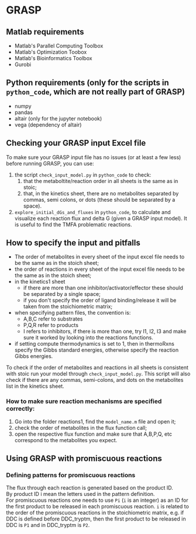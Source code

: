 # GRASP 

## Matlab requirements

* Matlab's Parallel Computing Toolbox
* Matlab's Optimization Toobox
* Matlab's Bioinformatics Toolbox
* Gurobi

## Python requirements (only for the scripts in `python_code`, which are not really part of GRASP)

* numpy
* pandas
* altair (only for the jupyter notebook)
* vega (dependency of altair)

## Checking your GRASP input Excel file

To make sure your GRASP input file has no issues (or at least a few less) before running GRASP, you can use:
 1. the script `check_input_model.py` in `python_code` to check:
    1. that the metaboltite/reaction order in all sheets is the same as in stoic;
    2. that, in the kinetics sheet, there are no metabolites separated by commas, semi colons, or dots (these should be separated by a space).
 2. `explore_initial_dGs_and_fluxes` in `python_code`, to calculate and visualize each reaction flux and delta G (given a GRASP input model). It is useful to find the TMFA problematic reactions.


## How to specify the input and pitfalls

* The order of metabolites in every sheet of the input excel file needs to be the same as in the stoich sheet;
* the order of reactions in every sheet of the input excel file needs to be the same as in the stoich sheet;
* in the kinetics1 sheet
	* if there are more than one inhibitor/activator/effector these should be separated by a single space;
	* if you don't specify the order of ligand binding/release it will be taken from the stoichiometric matrix;
* when specifying pattern files, the convention is:
	* A,B,C refer to substrates
	* P,Q,R refer to products
	* I refers to inhibitors, if there is more than one, try I1, I2, I3 and make sure it worked by looking into the reactions functions.
* if setting compute thermodynamics is set to 1, then in thermoRxns specify the Gibbs standard energies, otherwise specify the reaction Gibbs energies.


To check if the order of metabolites and reactions in all sheets is consistent with stoic run your model through `check_input_model.py`. This script will also check if there are any commas, semi-colons, and dots on the metabolites list in the kinetics sheet.


### How to make sure reaction mechanisms are specified correctly:

1. Go into the folder reactions1, find the `model_name.m` file and open it;
2. check the order of metabolites in the flux function call;
3. open the respective flux function and make sure that A,B,P,Q, etc correspond to the metabolites you expect.


## Using GRASP with promiscuous reactions


### Defining patterns for promiscuous reactions

The flux through each reaction is generated based on the product ID.  
By product ID i mean the letters used in the pattern definition.  
For promiscuous reactions one needs to use `Pi` (`i` is an integer) as an ID for the first product to be released in each promiscuous reaction. 
`i` is related to the order of the promiscuous reactions in the stoichiometric matrix, e.g. if DDC is defined before DDC_tryptm, then the first product to be released in DDC is `P1` and in DDC_tryptm is `P2`.  




